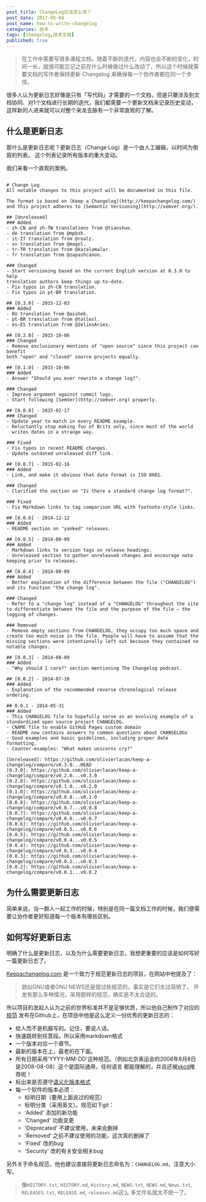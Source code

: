 ```yaml
---
post_title: ChangeLog应该怎么写？
post_date: 2017-05-04
post_name: how-to-write-changelog
categories: 技术
tags: [changelog,技术文档]
published: true
---
```

> 在工作中需要写很多课程文档，随着不断的迭代，内容也会不断的变化，时间一长，就很可能忘记之前在什么时候做过什么改动了，所以这个时候就需要文档的写作者保持更新 Changelog 来确保每一个协作者都在同一个步伐。

很多人认为更新日志好像是只有「写代码」才需要的一个文档，但是只要涉及到文档协同、对1个文档进行长期的迭代，我们都需要一个更新文档来记录历史变动，这样新的人进来就可以对整个来龙去脉有一个非常直观的了解。

## 什么是更新日志

那什么是更新日志呢？更新日志（Change Log）是一个由人工编辑，以时间为倒叙的列表。 这个列表记录所有版本的重大变动。

我们来看一个直观的案例。

```

# Change Log
All notable changes to this project will be documented in this file.

The format is based on [Keep a Changelog](http://keepachangelog.com/)
and this project adheres to [Semantic Versioning](http://semver.org/).

## [Unreleased]
### Added
- zh-CN and zh-TW translations from @tianshuo.
- de translation from @mpbzh.
- it-IT translation from @roalz.
- sv translation from @magol.
- tr-TR translation from @karalamalar.
- fr translation from @zapashcanon.

### Changed
- Start versioning based on the current English version at 0.3.0 to help
translation authors keep things up-to-date.
- Fix typos in zh-CN translation.
- Fix typos in pt-BR translation.

## [0.3.0] - 2015-12-03
### Added
- RU translation from @aishek.
- pt-BR translation from @tallesl.
- es-ES translation from @ZeliosAriex.

## [0.2.0] - 2015-10-06
### Changed
- Remove exclusionary mentions of "open source" since this project can benefit
both "open" and "closed" source projects equally.

## [0.1.0] - 2015-10-06
### Added
- Answer "Should you ever rewrite a change log?".

### Changed
- Improve argument against commit logs.
- Start following [SemVer](http://semver.org) properly.

## [0.0.8] - 2015-02-17
### Changed
- Update year to match in every README example.
- Reluctantly stop making fun of Brits only, since most of the world
  writes dates in a strange way.

### Fixed
- Fix typos in recent README changes.
- Update outdated unreleased diff link.

## [0.0.7] - 2015-02-16
### Added
- Link, and make it obvious that date format is ISO 8601.

### Changed
- Clarified the section on "Is there a standard change log format?".

### Fixed
- Fix Markdown links to tag comparison URL with footnote-style links.

## [0.0.6] - 2014-12-12
### Added
- README section on "yanked" releases.

## [0.0.5] - 2014-08-09
### Added
- Markdown links to version tags on release headings.
- Unreleased section to gather unreleased changes and encourage note
keeping prior to releases.

## [0.0.4] - 2014-08-09
### Added
- Better explanation of the difference between the file ("CHANGELOG")
and its function "the change log".

### Changed
- Refer to a "change log" instead of a "CHANGELOG" throughout the site
to differentiate between the file and the purpose of the file — the
logging of changes.

### Removed
- Remove empty sections from CHANGELOG, they occupy too much space and
create too much noise in the file. People will have to assume that the
missing sections were intentionally left out because they contained no
notable changes.

## [0.0.3] - 2014-08-09
### Added
- "Why should I care?" section mentioning The Changelog podcast.

## [0.0.2] - 2014-07-10
### Added
- Explanation of the recommended reverse chronological release ordering.

## 0.0.1 - 2014-05-31
### Added
- This CHANGELOG file to hopefully serve as an evolving example of a standardized open source project CHANGELOG.
- CNAME file to enable GitHub Pages custom domain
- README now contains answers to common questions about CHANGELOGs
- Good examples and basic guidelines, including proper date formatting.
- Counter-examples: "What makes unicorns cry?"

[Unreleased]: https://github.com/olivierlacan/keep-a-changelog/compare/v0.3.0...HEAD
[0.3.0]: https://github.com/olivierlacan/keep-a-changelog/compare/v0.2.0...v0.3.0
[0.2.0]: https://github.com/olivierlacan/keep-a-changelog/compare/v0.1.0...v0.2.0
[0.1.0]: https://github.com/olivierlacan/keep-a-changelog/compare/v0.0.8...v0.1.0
[0.0.8]: https://github.com/olivierlacan/keep-a-changelog/compare/v0.0.7...v0.0.8
[0.0.7]: https://github.com/olivierlacan/keep-a-changelog/compare/v0.0.6...v0.0.7
[0.0.6]: https://github.com/olivierlacan/keep-a-changelog/compare/v0.0.5...v0.0.6
[0.0.5]: https://github.com/olivierlacan/keep-a-changelog/compare/v0.0.4...v0.0.5
[0.0.4]: https://github.com/olivierlacan/keep-a-changelog/compare/v0.0.3...v0.0.4
[0.0.3]: https://github.com/olivierlacan/keep-a-changelog/compare/v0.0.2...v0.0.3
[0.0.2]: https://github.com/olivierlacan/keep-a-changelog/compare/v0.0.1...v0.0.2
```
## 为什么需要更新日志

简单来说，当一群人一起工作的时候，特别是在同一篇文档工作的时候，我们便需要让协作者更好知道每一个版本有哪些区别。

## 如何写好更新日志

明确了什么是更新日志，以及为什么需要更新日志，我想更重要的应该是如何写好一篇更新日志了。

[Keepachangelog.com](http://keepachangelog.com/) 是一个致力于规范更新日志的项目，在网站中他提及了：

> 貌似GNU或者GNU NEWS还是提过些规范的，事实是它们太过简陋了。 开发有那么多种情况，采用那样的规范，确实是不太合适的。

所以项目的发起人认为之前的世界标准并不是足够优质，所以他自己制作了对应的 [规范](https://github.com/olivierlacan/keep-a-changelog/blob/master/CHANGELOG.md) 发布在Github上，在项目中他是这么定义一份优秀的更新日志的：

- 给人而不是机器写的。记住，要说人话。
- 快速跳转到任意段。所以采用markdown格式
- 一个版本对应一个章节。
- 最新的版本在上，最老的在下面。
- 所有日期采用'YYYY-MM-DD'这种规范。（例如北京奥运会的2008年8月8日是2008-08-08）这个是国际通用，任何语言 都能理解的，并且还被[xkcd](http://xkcd.com/1179/)推荐呢！
- 标出来是否遵守[语义化版本格式](http://semver.org/lang/zh-CN/)
- 每一个软件的版本必须：
  - 标明日期（要用上面说过的规范）
  - 标明分类（采用英文）。规范如下git：
  - 'Added' 添加的新功能
  - 'Changed' 功能变更
  - 'Deprecated' 不建议使用，未来会删掉
  - 'Removed' 之前不建议使用的功能，这次真的删掉了
  - 'Fixed' 改的bug
  - 'Security' 改的有关安全相关bug

另外关于命名规范，他也建议直接将更新日志命名为：`CHANGELOG.md`，注意大小写。

> 像`HISTORY.txt`, `HISTORY.md`, `History.md`, `NEWS.txt`, `NEWS.md`, `News.txt`, `RELEASES.txt`, `RELEASE.md`, `releases.md`这么 多文件名就太不统一了。


